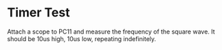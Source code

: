 # Timer Test
Attach a scope to PC11 and measure the frequency of the square wave. It should be 10us high, 10us low, repeating indefinitely.
